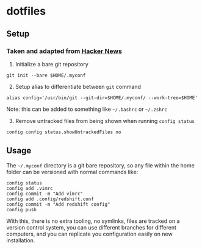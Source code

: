 # dotfiles

## Setup

### Taken and adapted from [Hacker News](https://news.ycombinator.com/item?id=11070797)

1. Initialize a bare git repository

`git init --bare $HOME/.myconf`

2. Setup alias to differentiate between `git` command

`alias config='/usr/bin/git --git-dir=$HOME/.myconf/ --work-tree=$HOME'`

Note: this can be added to something like `~/.bashrc` or `~/.zshrc`

3. Remove untracked files from being shown when running `config status`

`config config status.showUntrackedFiles no`

## Usage

The `~/.myconf` directory is a git bare repository, so any file within the home folder can be versioned with normal commands like:

```
config status
config add .vimrc
config commit -m "Add vimrc"
config add .config/redshift.conf
config commit -m "Add redshift config"
config push
```

With this, there is no extra tooling, no symlinks, files are tracked on a version control system, you can use different branches for different computers, and you can replicate you configuration easily on new installation.
